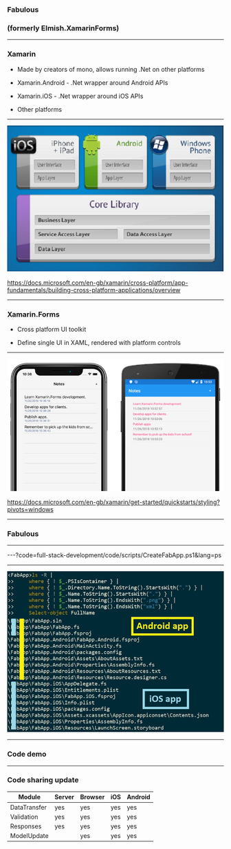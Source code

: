 
### Fabulous

### (formerly Elmish.XamarinForms)

---

### Xamarin

- Made by creators of mono, allows running .Net on other platforms

- Xamarin.Android - .Net wrapper around Android APIs

- Xamarin.iOS - .Net wrapper around iOS APIs

- Other platforms

---

![Xamarin](full-stack-development/assets/img/xamarinPlatform.png)

https://docs.microsoft.com/en-gb/xamarin/cross-platform/app-fundamentals/building-cross-platform-applications/overview

---

### Xamarin.Forms

- Cross platform UI toolkit

- Define single UI in XAML, rendered with platform controls

---

![Xamarin](full-stack-development/assets/img/xamarinNotes.png)

https://docs.microsoft.com/en-gb/xamarin/get-started/quickstarts/styling?pivots=windows

---

### Fabulous



---

---?code=full-stack-development/code/scripts/CreateFabApp.ps1&lang=ps

---

![Files](full-stack-development/assets/img/FabulousAppNewFilesAnnotated.jpg)

---

### Code demo

---

### Code sharing update

| Module       | Server | Browser |  iOS  | Android |
| ------------ | ------ | ------  |------ |-------- |
| DataTransfer |  yes   |   yes   |  yes  |   yes   |
| Validation   |  yes   |   yes   |  yes  |   yes   |
| Responses    |  yes   |   yes   |  yes  |   yes   |
| ModelUpdate  |        |   yes   |  yes  |   yes   |
